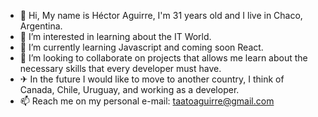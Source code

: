 - 👋 Hi, My name is Héctor Aguirre, I'm 31 years old and I live in Chaco, Argentina.
- 👀 I’m interested in learning about the IT World.
- 🌱 I’m currently learning Javascript and coming soon React.
- 💞️ I’m looking to collaborate on projects that allows me learn about the necessary skills that every developer must have.
- ✈ In the future I would like to move to another country, I think of Canada, Chile, Uruguay, and working as a developer.
- 📫 Reach me on my personal e-mail: taatoaguirre@gmail.com

<!---
AguirreHector/AguirreHector is a ✨ special ✨ repository because its `README.md` (this file) appears on your GitHub profile.
You can click the Preview link to take a look at your changes.
--->
